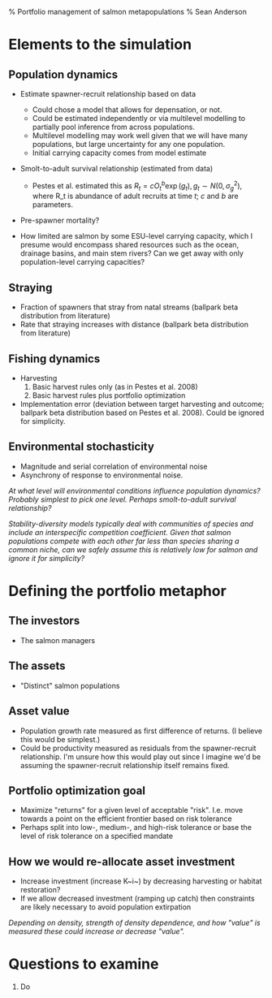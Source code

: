 % Portfolio management of salmon metapopulations
% Sean Anderson

# Elements to the simulation
## Population dynamics
* Estimate spawner-recruit relationship based on data 
  * Could chose a model that allows for depensation, or not.
  * Could be estimated independently or via multilevel modelling to partially pool inference from across populations.
  * Multilevel modelling may work well given that we will have many populations, but large uncertainty for any one population.
  * Initial carrying capacity comes from model estimate

* Smolt-to-adult survival relationship (estimated from data)
  * Pestes et al. estimated this as $R_t = cO_t^b \exp(g_t), g_t \sim N(0, \sigma^2_g)$, where R_t is abundance of adult recruits at time $t$; $c$ and $b$ are parameters.

* Pre-spawner mortality?

* How limited are salmon by some ESU-level carrying capacity, which I presume would encompass shared resources such as the ocean, drainage basins, and main stem rivers? Can we get away with only population-level carrying capacities?

## Straying
* Fraction of spawners that stray from natal streams (ballpark beta distribution from literature)
* Rate that straying increases with distance (ballpark beta distribution from literature)

## Fishing dynamics
* Harvesting
  1. Basic harvest rules only (as in Pestes et al. 2008)
  2. Basic harvest rules plus portfolio optimization
* Implementation error (deviation between target harvesting and outcome; ballpark beta distribution based on Pestes et al. 2008). Could be ignored for simplicity.

## Environmental stochasticity
* Magnitude and serial correlation of environmental noise
* Asynchrony of response to environmental noise. 

*At what level will environmental conditions influence population dynamics? Probably simplest to pick one level. Perhaps smolt-to-adult survival relationship?*

*Stability-diversity models typically deal with communities of species and include an interspecific competition coefficient. Given that salmon populations compete with each other far less than species sharing a common niche, can we safely assume this is relatively low for salmon and ignore it for simplicity?*

# Defining the portfolio metaphor
## The investors
* The salmon managers

## The assets
* "Distinct" salmon populations

## Asset value
* Population growth rate measured as first difference of returns. (I believe this would be simplest.)
* Could be productivity measured as residuals from the spawner-recruit relationship. I'm unsure how this would play out since I imagine we'd be assuming the spawner-recruit relationship itself remains fixed.

## Portfolio optimization goal 
* Maximize "returns" for a given level of acceptable "risk". I.e. move towards a point on the efficient frontier based on risk tolerance
* Perhaps split into low-, medium-, and high-risk tolerance or base the level of risk tolerance on a specified mandate

## How we would re-allocate asset investment
* Increase investment (increase K~i~) by decreasing harvesting or habitat restoration?
* If we allow decreased investment (ramping up catch) then constraints are likely necessary to avoid population extirpation 

*Depending on density, strength of density dependence, and how "value" is measured these could increase or decrease "value".*

# Questions to examine
1. Do 
